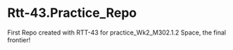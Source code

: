 # Rtt-43.Practice_Repo
First Repo created with RTT-43 for practice_Wk2_M302.1.2
Space, the final frontier!
